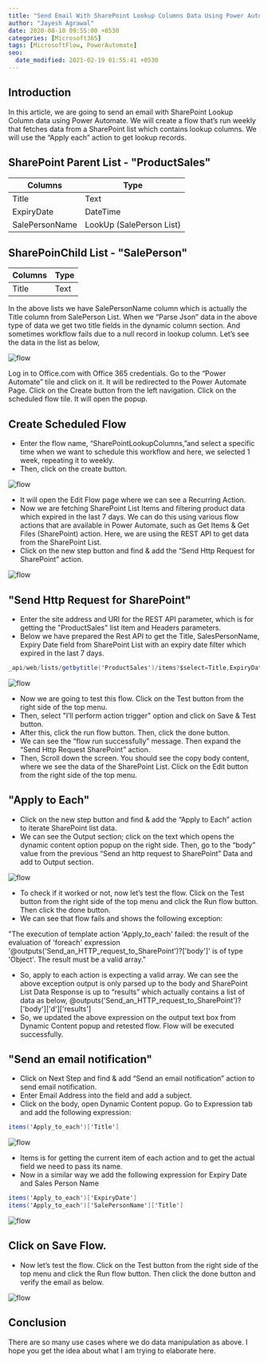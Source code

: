 ```yaml
---
title: "Send Email With SharePoint Lookup Columns Data Using Power Automates"
author: "Jayesh Agrawal"
date: 2020-08-10 09:55:00 +0530
categories: [Microsoft365]
tags: [MicrosoftFlow, PowerAutomate]
seo:
  date_modified: 2021-02-19 01:55:41 +0530
---
```


## Introduction
 
In this article, we are going to send an email with SharePoint Lookup Column data using Power Automate. We will create a flow that’s run weekly that fetches data from a SharePoint list which contains lookup columns. We will use the “Apply each” action to get lookup records.
 
## SharePoint Parent List - "ProductSales"
 
| Columns          | Type                     |
|------------------|--------------------------|
| Title            | Text                     |
| ExpiryDate       | DateTime                 |
| SalePersonName   | LookUp (SalePerson List) |
 
## SharePoinChild List - "SalePerson"
| Columns          | Type                     |
|------------------|--------------------------|
| Title            | Text                     |
 
In the above lists we have SalePersonName column which is actually the Title column from SalePerson List. When we “Parse Json” data in the above type of data we get two title fields in the dynamic column section. And sometimes workflow fails due to a null record in lookup column. Let’s see the data in the list as below,

![flow](https://1.bp.blogspot.com/-hfysTrJS_4Q/XzFXZ24o6vI/AAAAAAAABQY/m-AMnmJozzArtaVx9f5mHm3-arw5T6NeQCLcBGAsYHQ/s640/0.png)

Log in to Office.com with Office 365 credentials. Go to the “Power Automate” tile and click on it. It will be redirected to the Power Automate Page. Click on the Create button from the left navigation. Click on the scheduled flow tile. It will open the popup.
 
## Create Scheduled Flow
- Enter the flow name, “SharePointLookupColumns,”and select a specific time when we want to schedule this workflow and here, we selected 1 week,  repeating it to weekly.
- Then, click on the create button.

![flow](https://1.bp.blogspot.com/-0nu7cgborlY/XzFX0VYo0II/AAAAAAAABRE/oRe1E62kl70DOuiPTIDKPZCOQ95510DJACLcBGAsYHQ/s640/1.png)

- It will open the Edit Flow page where we can see a Recurring Action.
- Now we are fetching SharePoint List Items and filtering product data which expired in the last 7 days. We can do this using various flow actions that are available in Power Automate, such as Get Items & Get Files (SharePoint) action. Here, we are using the REST API to get data from the SharePoint List.
- Click on the new step button and find & add the “Send Http Request for SharePoint” action.

![flow](https://1.bp.blogspot.com/-pbZaQdUeaoE/XzFX6atiiVI/AAAAAAAABRI/BwZ7FYtnlOUICf5tZ7qq-HrctndUppOJQCLcBGAsYHQ/s640/2.png)
 
## "Send Http Request for SharePoint"
- Enter the site address and URI for the REST API parameter, which is for getting the "ProductSales" list item and Headers parameters.
- Below we have prepared the Rest API to get the Title, SalesPersonName, Expiry Date field from SharePoint List with an expiry date filter which expired in the last 7 days.

```cs
_api/web/lists/getbytitle('ProductSales')/items?$select=Title,ExpiryDate, SalePersonName/Title&$expand=SalePersonName&$filter=ExpiryDate lt datetime'@{utcNow()}' and ExpiryDate gt datetime'@{addDays(utcNow(),-7)}'   
```
![flow](https://1.bp.blogspot.com/-NxrNx-Ah0YA/XzFYBPhdPmI/AAAAAAAABRM/uqNhb587BmYX2vZ34w_q9Y5poskmhtlpACLcBGAsYHQ/s640/3.png)

- Now we are going to test this flow. Click on the Test button from the right side of the top menu.
- Then, select "I’ll perform action trigger" option and click on Save & Test button.
- After this, click the run flow button. Then, click the done button.
- We can see the “flow run successfully” message. Then expand the “Send Http Request SharePoint” action.
- Then, Scroll down the screen. You should see the copy body content, where we see the data of the SharePoint List. Click on the Edit button from the right side of the top menu.

## "Apply to Each"
- Click on the new step button and find & add the “Apply to Each” action to iterate SharePoint list data.
- We can see the Output section; click on the text which opens the dynamic content option popup on the right side. Then, go to the “body” value from the previous “Send an http request to SharePoint” Data and add to Output section.

![flow](https://1.bp.blogspot.com/-C4u-7KiWnyQ/XzFYI19TgcI/AAAAAAAABRU/htOYChUTuRUMeFfQX6JKdAx1ZS_N_iYywCLcBGAsYHQ/s1231/4.png)

- To check if it worked or not, now let’s test the flow. Click on the Test button from the right side of the top menu and click the Run flow button. Then click the done button.
- We can see that flow fails and shows the following exception:

"The execution of template action 'Apply_to_each' failed: the result of the evaluation of 'foreach' expression '@outputs('Send_an_HTTP_request_to_SharePoint')?['body']' is of type 'Object'. The result must be a valid array."

- So, apply to each action is expecting a valid array. We can see the above exception output is only parsed up to the body and SharePoint List Data Response is up to “results” which actually contains a list of data as below,
@outputs('Send_an_HTTP_request_to_SharePoint')?['body']['d']['results']  
- So, we updated the above expression on the output text box from Dynamic Content popup and retested flow. Flow will be executed successfully.

## "Send an email notification"
- Click on Next Step and find & add “Send an email notification” action to send email notification.
- Enter Email Address into the field and add a subject.
- Click on the body, open Dynamic Content popup. Go to Expression tab and add the following expression:

```cs
items('Apply_to_each')['Title']    
```

![flow](https://1.bp.blogspot.com/-JAwSBDYumlY/XzFYQiPRH3I/AAAAAAAABRc/tYeihK7LUeMyFmh0op8T03Ms215ixK1fwCLcBGAsYHQ/s640/5.png)

- Items is for getting the current item of each action and to get the actual  field we need to pass its name.
- Now in a similar way we add the following expression for Expiry Date and Sales Person Name

```cs
items('Apply_to_each')['ExpiryDate']    
items('Apply_to_each')['SalePersonName']['Title']   
```
![flow](https://1.bp.blogspot.com/-YBgYCDCUYdI/XzFYWXVi0kI/AAAAAAAABRk/GZs-O6do4D0i_kal7CATI63-YbFuLoPQgCLcBGAsYHQ/s640/6.png)

## Click on Save Flow.
- Now let’s test the flow. Click on the Test button from the right side of the top menu and click the Run flow button. Then click the done button and verify the email as below.

![flow](https://1.bp.blogspot.com/-JRlg2oUXx14/XzFYb-cMozI/AAAAAAAABRs/E6Su4FL6fnIE7RcVtZeoew45gCpN_XohgCLcBGAsYHQ/s640/7.png)
 
## Conclusion
 
There are so many use cases where we do data manipulation as above. I hope you get the idea about what I am trying to elaborate here.